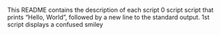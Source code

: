 This README contains the description of each script
0 script script that prints “Hello, World”, followed by a new line to the standard output.
1st script displays a confused smiley

